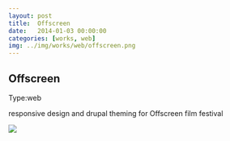 ```yaml
---
layout: post
title:  Offscreen
date:   2014-01-03 00:00:00
categories: [works, web]
img: ../img/works/web/offscreen.png
---
```

<h2>Offscreen</h2>
<div><label>Type:</label><span>web</span></div>
<div><p>responsive design and drupal theming for Offscreen film festival</p></div>
<img src="/img/works/web/offscreen.png">